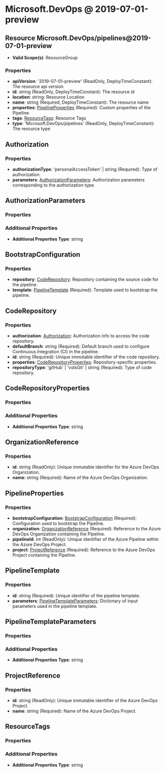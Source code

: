 # Microsoft.DevOps @ 2019-07-01-preview

## Resource Microsoft.DevOps/pipelines@2019-07-01-preview
* **Valid Scope(s)**: ResourceGroup
### Properties
* **apiVersion**: '2019-07-01-preview' (ReadOnly, DeployTimeConstant): The resource api version
* **id**: string (ReadOnly, DeployTimeConstant): The resource id
* **location**: string: Resource Location
* **name**: string (Required, DeployTimeConstant): The resource name
* **properties**: [PipelineProperties](#pipelineproperties) (Required): Custom properties of the Pipeline.
* **tags**: [ResourceTags](#resourcetags): Resource Tags
* **type**: 'Microsoft.DevOps/pipelines' (ReadOnly, DeployTimeConstant): The resource type

## Authorization
### Properties
* **authorizationType**: 'personalAccessToken' | string (Required): Type of authorization.
* **parameters**: [AuthorizationParameters](#authorizationparameters): Authorization parameters corresponding to the authorization type.

## AuthorizationParameters
### Properties
### Additional Properties
* **Additional Properties Type**: string

## BootstrapConfiguration
### Properties
* **repository**: [CodeRepository](#coderepository): Repository containing the source code for the pipeline.
* **template**: [PipelineTemplate](#pipelinetemplate) (Required): Template used to bootstrap the pipeline.

## CodeRepository
### Properties
* **authorization**: [Authorization](#authorization): Authorization info to access the code repository.
* **defaultBranch**: string (Required): Default branch used to configure Continuous Integration (CI) in the pipeline.
* **id**: string (Required): Unique immutable identifier of the code repository.
* **properties**: [CodeRepositoryProperties](#coderepositoryproperties): Repository-specific properties.
* **repositoryType**: 'gitHub' | 'vstsGit' | string (Required): Type of code repository.

## CodeRepositoryProperties
### Properties
### Additional Properties
* **Additional Properties Type**: string

## OrganizationReference
### Properties
* **id**: string (ReadOnly): Unique immutable identifier for the Azure DevOps Organization.
* **name**: string (Required): Name of the Azure DevOps Organization.

## PipelineProperties
### Properties
* **bootstrapConfiguration**: [BootstrapConfiguration](#bootstrapconfiguration) (Required): Configuration used to bootstrap the Pipeline.
* **organization**: [OrganizationReference](#organizationreference) (Required): Reference to the Azure DevOps Organization containing the Pipeline.
* **pipelineId**: int (ReadOnly): Unique identifier of the Azure Pipeline within the Azure DevOps Project.
* **project**: [ProjectReference](#projectreference) (Required): Reference to the Azure DevOps Project containing the Pipeline.

## PipelineTemplate
### Properties
* **id**: string (Required): Unique identifier of the pipeline template.
* **parameters**: [PipelineTemplateParameters](#pipelinetemplateparameters): Dictionary of input parameters used in the pipeline template.

## PipelineTemplateParameters
### Properties
### Additional Properties
* **Additional Properties Type**: string

## ProjectReference
### Properties
* **id**: string (ReadOnly): Unique immutable identifier of the Azure DevOps Project.
* **name**: string (Required): Name of the Azure DevOps Project.

## ResourceTags
### Properties
### Additional Properties
* **Additional Properties Type**: string

